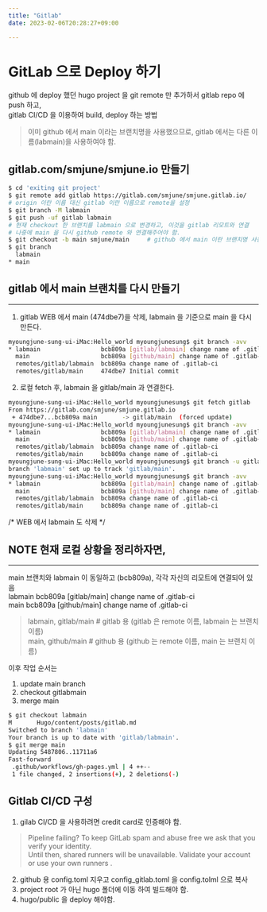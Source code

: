 ```yaml
---
title: "Gitlab"
date: 2023-02-06T20:28:27+09:00

---
```


# GitLab 으로 Deploy 하기  

github 에 deploy 했던 hugo project 을 git remote 만 추가하서 gitlab repo 에 push 하고,  
gitlab CI/CD 을 이용하여 build, deploy 하는 방법  

> 이미 github 에서 main 이라는 브랜치명을 사용했으므로, gitlab 에서는 다른 이름(labmain)을 사용하여야 함.  


## gitlab.com/smjune/smjune.io 만들기  

```bash
$ cd 'exiting git project'
$ git remote add gitlab https://gitlab.com/smjune/smjune.gitlab.io/
# origin 이란 이름 대신 gitlab 이란 이름으로 remote을 설정
$ git branch -M labmain  
$ git push -uf gitlab labmain
# 현재 checkout 한 브랜치를 labmain 으로 변경하고, 이것을 gitlab 리모트와 연결
# 나중에 main 을 다시 github remote 와 연결해주어야 함.
$ git checkout -b main smjune/main     # github 에서 main 이란 브랜치명 사용
$ git branch
  labmain
* main  
```

## gitlab 에서 main 브랜치를 다시 만들기
---

1. gitlab WEB 에서 main (474dbe7)을 삭제, labmain 을 기준으로 main 을 다시 만든다.   
```bash
myoungjune-sung-ui-iMac:Hello_world myoungjunesung$ git branch -avv
* labmain                 bcb809a [gitlab/labmain] change name of .gitlab-ci
  main                    bcb809a [github/main] change name of .gitlab-ci
  remotes/gitlab/labmain  bcb809a change name of .gitlab-ci
  remotes/gitlab/main     474dbe7 Initial commit

```
2. 로컬 fetch 후, labmain 을 gitlab/main 과 연결한다.  
```bash
myoungjune-sung-ui-iMac:Hello_world myoungjunesung$ git fetch gitlab
From https://gitlab.com/smjune/smjune.gitlab.io
 + 474dbe7...bcb809a main       -> gitlab/main  (forced update)
myoungjune-sung-ui-iMac:Hello_world myoungjunesung$ git branch -avv
* labmain                 bcb809a [gitlab/labmain] change name of .gitlab-ci
  main                    bcb809a [github/main] change name of .gitlab-ci
  remotes/gitlab/labmain  bcb809a change name of .gitlab-ci
  remotes/gitlab/main     bcb809a change name of .gitlab-ci
myoungjune-sung-ui-iMac:Hello_world myoungjunesung$ git branch -u gitlab/main labmain
branch 'labmain' set up to track 'gitlab/main'.
myoungjune-sung-ui-iMac:Hello_world myoungjunesung$ git branch -avv
* labmain                 bcb809a [gitlab/main] change name of .gitlab-ci
  main                    bcb809a [github/main] change name of .gitlab-ci
  remotes/gitlab/labmain  bcb809a change name of .gitlab-ci
  remotes/gitlab/main     bcb809a change name of .gitlab-ci
```
/* WEB 에서 labmain 도 삭제 */

## NOTE 현재 로컬 상황을 정리하자면, 
---
main 브랜치와 labmain 이 동일하고 (bcb809a), 각각 자신의 리모트에 연결되어 있음   
labmain                 bcb809a [gitlab/main] change name of .gitlab-ci  
main                    bcb809a [github/main] change name of .gitlab-ci  
> labmain,    gitlab/main   # gitlab 용 (gitlab 은 remote 이름, labmain 는 브랜치 이름)  
> main,       github/main   # github 용 (github 는 remote 이름, main 는 브랜치 이름)  

이후 작업 순서는 
1. update main branch 
2. checkout gitlabmain
3. merge main

```bash
$ git checkout labmain
M       Hugo/content/posts/gitlab.md
Switched to branch 'labmain'
Your branch is up to date with 'gitlab/labmain'.
$ git merge main
Updating 5487806..11711a6
Fast-forward
 .github/workflows/gh-pages.yml | 4 ++--
 1 file changed, 2 insertions(+), 2 deletions(-)
 ```

## Gitlab CI/CD 구성

1. gilab CI/CD 을 사용하려면 credit card로 인증해야 함.
> Pipeline failing? To keep GitLab spam and abuse free we ask that you verify your identity.  
> Until then, shared runners will be unavailable. Validate your account or use your own runners
.
2. github 용 config.toml 지우고 config_gitlab.toml 을 config.tolml 으로 복사
3. project root 가 아닌 hugo 폴더에 이동 하여 빌드해야 함.
4. hugo/public 을 deploy 해야함.